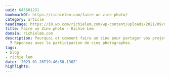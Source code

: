 ```yaml
---
uuid: 645601231
bookmarkOf: https://richielem.com/faire-un-zine-photo/
category: article
headImage: https://i0.wp.com/richielem.com/wp-content/uploads/2021/09/Capture-de%CC%81cran-2021-09-14-a%CC%80-10.40.50.png?fit=1203%2C679&ssl=1
title: Faire un Zine photo - Richie Lem
domain: richielem.com
description: Pourquoi et comment faire un zine pour partager vos projets photographiques
  ? Réponses avec la participation de cinq photographes.
tags:
- blog
- richie lem
date: '2023-01-26T19:46:58.136Z'
highlights: 
---
```



